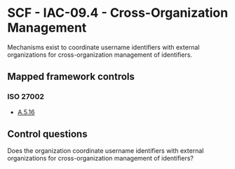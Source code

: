 # SCF - IAC-09.4 - Cross-Organization Management
Mechanisms exist to coordinate username identifiers with external organizations for cross-organization management of identifiers. 
## Mapped framework controls
### ISO 27002
- [A.5.16](../iso27002/a-5.md#a516)
  
## Control questions
Does the organization coordinate username identifiers with external organizations for cross-organization management of identifiers? 
  